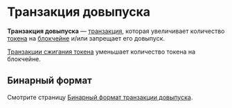 # Транзакция довыпуска

**Транзакция довыпуска** — [транзакция](/ru/blockchain/transaction.md), которая увеличивает количество [токена](/ru/blockchain/token.md) на [блокчейне](/ru/blockchain/blockchain.md) и/или запрещает его довыпуск.

[Транзакции сжигания токена](/ru/blockchain/transaction-type/burn-transaction.md) уменьшает количество токена на блокчейне.

## Бинарный формат

Смотрите страницу [Бинарный формат транзакции довыпуска](/ru/blockchain/binary-format/transaction-binary-format/reissue-transaction-binary-format.md).
